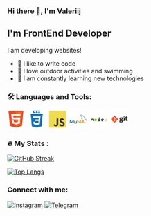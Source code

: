 ### Hi there 👋, I'm Valeriij

## I'm FrontEnd Developer 
I am developing websites!
 
<!-- ### Привет 👋, меня зовут Валерий!
 
## Я фронтенд разработчик 
Я занимаюсь разработкой сатов!
  
Чем я могу быть вам полезен
- Верстка сайтов чистым кодом
- Интеграция сайтов в систему управления Wordpress
- Доработка сайтов, оптимизация скорости загрузки и т.д.

Разработка сайтов под ключ
- Landing Page (одностраничный сайт)
- Корпоративный сайт (многостраничный сайт)
- Интернет-магазин (продающий - многостраничный сайт)
- Интернет-магазин с личным кабинетом
и другие разновидности сайтов.

Профессиональные навыки
- HTML5, CSS3, Sass/Scss
- Адаптивная верстка сайтов
- Bootstrap, Flexbox, Grid
- Кроссбраузерность (https://blisk.io/)
- Валидный код (https://validator.w3.org/)
- Оптимизация сайта на GPSI (https://developers.google.com/speed/pagespeed/insights/)
- Верстка сайтов по методологии БЭМ
- Git, GitHub
- Gulp
- Pixel Perfect
- JavaScript, jQuery
- PHP
- Система управления сайтом WordPress

Преимущества работы со мной:
- Сайт всегда соответствует макету.
Расхождение с макетом не более 3px.

- Всегда в срок.
Не нарушаю сроков и всегда сдаю работу вовремя.

- Безопасная верстка.
При изменении, дополнении контента, замены картинок, увеличении пунктов меню и т.д. Сайт не ломается, отображается так же корректно.

- Адаптивная верстка под все мобильные устройства.
Резиновая адаптивная верстка. Корректное отображение на любом разрешении.
Сайт отображается хорошо на любом разрешении, не только на основных.

- Оптимизация и сжатие картинок.
Уменьшенный вес картинок. Картинки на сайте в двух вариантах: стандартном и webp.

- Удобство пользования и корректное отображение доп. модулей.
При открытии модальных окон, мобильных меню и т.д., сайт не дергается, контент не скролится, появление плавное и корректное; -->
- 💪 I like to write code
- 🎉 I love outdoor activities and swimming
- 🥅 I am constantly learning new technologies
 
<!-- ### Languages and Tools:
![HTML5](https://img.shields.io/badge/-HTML5-090909?style=for-the-badge&logo=HTML5)
![CSS3](https://img.shields.io/badge/-CSS3-090909?style=for-the-badge&logo=CSS3)
![Sass](https://img.shields.io/badge/-Sass-090909?style=for-the-badge&logo=Sass)
![JavaScript](https://img.shields.io/badge/-JavaScript-090909?style=for-the-badge&logo=JavaScript)
![VSCode](https://img.shields.io/badge/-VSCode-090909?style=for-the-badge&logo=VSCode)
 -->
 
 ### :hammer_and_wrench: Languages and Tools:
<div>
  <img src="https://github.com/devicons/devicon/blob/master/icons/html5/html5-original.svg" title="HTML5" alt="HTML" width="40" height="40"/>&nbsp;
  <img src="https://github.com/devicons/devicon/blob/master/icons/css3/css3-plain-wordmark.svg"  title="CSS3" alt="CSS" width="40" height="40"/>&nbsp;
  <img src="https://github.com/devicons/devicon/blob/master/icons/javascript/javascript-original.svg" title="JavaScript" alt="JavaScript" width="40" height="40"/>&nbsp;
  <img src="https://github.com/devicons/devicon/blob/master/icons/mysql/mysql-original-wordmark.svg" title="MySQL"  alt="MySQL" width="40" height="40"/>&nbsp;
  <img src="https://github.com/devicons/devicon/blob/master/icons/nodejs/nodejs-original-wordmark.svg" title="NodeJS" alt="NodeJS" width="40" height="40"/>&nbsp;
  <img src="https://github.com/devicons/devicon/blob/master/icons/git/git-original-wordmark.svg" title="Git" **alt="Git" width="40" height="40"/>
</div>

### :fire: My Stats :
[![GitHub Streak](http://github-readme-streak-stats.herokuapp.com?user=ruvick&theme=dark&background=000000)](https://git.io/streak-stats)

[![Top Langs](https://github-readme-stats.vercel.app/api/top-langs/?username=ruvick&layout=compact&theme=vision-friendly-dark)](https://github.com/anuraghazra/github-readme-stats)

### Connect with me:
[![Instagram](https://img.shields.io/badge/-instagram-090909?style=for-the-badge&logo=instagram)](https://www.instagram.com/ruvick_v)
[![Telegram](https://img.shields.io/badge/-Telegram-090909?style=for-the-badge&logo=Telegram)](https://t.me/RuvickV)


<!--
**ruvick/ruvick** is a ✨ _special_ ✨ repository because its `README.md` (this file) appears on your GitHub profile.

Here are some ideas to get you started:

- 🔭 I’m currently working on ...
- 🌱 I’m currently learning ...
- 👯 I’m looking to collaborate on ...
- 🤔 I’m looking for help with ...
- 💬 Ask me about ...
- 📫 How to reach me: ...
- 😄 Pronouns: ...
- ⚡ Fun fact: ...
-->
